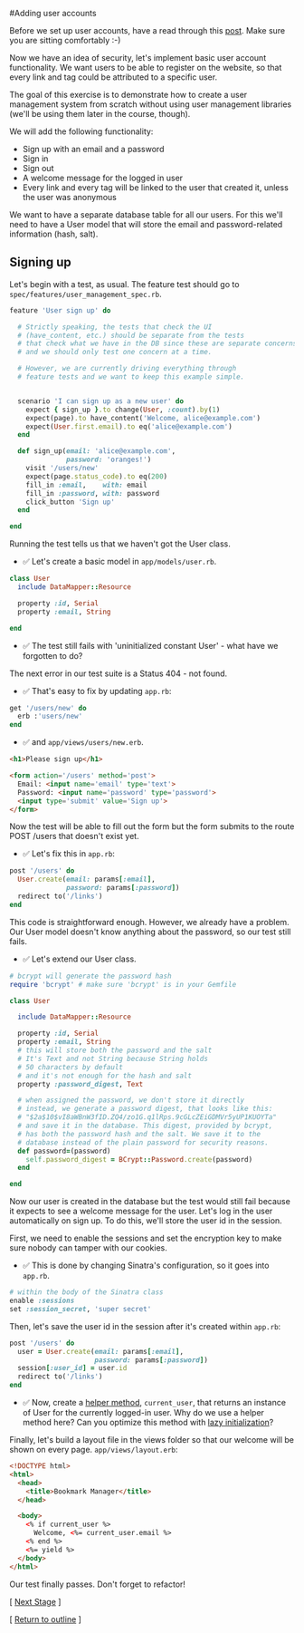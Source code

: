 #Adding user accounts

Before we set up user accounts, have a read through this [post](https://crackstation.net/hashing-security.html). Make sure you are sitting comfortably :-)

Now we have an idea of security, let's implement basic user account functionality. We want users to be able to register on the website, so that every link and tag could be attributed to a specific user.

The goal of this exercise is to demonstrate how to create a user management system from scratch without using user management libraries (we'll be using them later in the course, though).

We will add the following functionality:
* Sign up with an email and a password
* Sign in
* Sign out
* A welcome message for the logged in user
* Every link and every tag will be linked to the user that created it, unless the user was anonymous

We want to have a separate database table for all our users. For this we'll need to have a User model that will store the email and password-related information (hash, salt).

## Signing up

Let's begin with a test, as usual. The feature test should go to `spec/features/user_management_spec.rb`.
```ruby
feature 'User sign up' do

  # Strictly speaking, the tests that check the UI
  # (have_content, etc.) should be separate from the tests
  # that check what we have in the DB since these are separate concerns
  # and we should only test one concern at a time.

  # However, we are currently driving everything through
  # feature tests and we want to keep this example simple.


  scenario 'I can sign up as a new user' do
    expect { sign_up }.to change(User, :count).by(1)
    expect(page).to have_content('Welcome, alice@example.com')
    expect(User.first.email).to eq('alice@example.com')
  end

  def sign_up(email: 'alice@example.com',
              password: 'oranges!')
    visit '/users/new'
    expect(page.status_code).to eq(200)
    fill_in :email,    with: email
    fill_in :password, with: password
    click_button 'Sign up'
  end

end
```

Running the test tells us that we haven't got the User class.
* :white_check_mark: Let's create a basic model in `app/models/user.rb`.

```ruby
class User
  include DataMapper::Resource

  property :id, Serial
  property :email, String

end
```

* :white_check_mark: The test still fails with 'uninitialized constant User' - what have we forgotten to do?

The next error in our test suite is a Status 404 - not found.
* :white_check_mark: That's easy to fix by updating `app.rb`:

```ruby
get '/users/new' do
  erb :'users/new'
end

```

* :white_check_mark: and ```app/views/users/new.erb```.

```html
<h1>Please sign up</h1>

<form action='/users' method='post'>
  Email: <input name='email' type='text'>
  Password: <input name='password' type='password'>
  <input type='submit' value='Sign up'>
</form>
```

Now the test will be able to fill out the form but the form submits to the route POST /users that doesn't exist yet.
* :white_check_mark: Let's fix this in ```app.rb```:

```ruby
post '/users' do
  User.create(email: params[:email],
              password: params[:password])
  redirect to('/links')
end
```

This code is straightforward enough. However, we already have a problem. Our User model doesn't know anything about the password, so our test still fails.
* :white_check_mark: Let's extend our User class.

```ruby
# bcrypt will generate the password hash
require 'bcrypt' # make sure 'bcrypt' is in your Gemfile

class User

  include DataMapper::Resource

  property :id, Serial
  property :email, String
  # this will store both the password and the salt
  # It's Text and not String because String holds
  # 50 characters by default
  # and it's not enough for the hash and salt
  property :password_digest, Text

  # when assigned the password, we don't store it directly
  # instead, we generate a password digest, that looks like this:
  # "$2a$10$vI8aWBnW3fID.ZQ4/zo1G.q1lRps.9cGLcZEiGDMVr5yUP1KUOYTa"
  # and save it in the database. This digest, provided by bcrypt,
  # has both the password hash and the salt. We save it to the
  # database instead of the plain password for security reasons.
  def password=(password)
    self.password_digest = BCrypt::Password.create(password)
  end

end
```

Now our user is created in the database but the test would still fail because it expects to see a welcome message for the user. Let's log in the user automatically on sign up. To do this, we'll store the user id in the session.

First, we need to enable the sessions and set the encryption key to make sure nobody can tamper with our cookies.
* :white_check_mark: This is done by changing Sinatra's configuration, so it goes into `app.rb`.

```ruby
# within the body of the Sinatra class
enable :sessions
set :session_secret, 'super secret'
```

Then, let's save the user id in the session after it's created within `app.rb`:

```ruby
post '/users' do
  user = User.create(email: params[:email],
                     password: params[:password])
  session[:user_id] = user.id
  redirect to('/links')
end
```

* :white_check_mark: Now, create a [helper method](http://www.sinatrarb.com/intro.html#Helpers), `current_user`, that returns an instance of User for the currently logged-in user.  Why do we use a helper method here?  Can you optimize this method with [lazy initialization](https://en.wikipedia.org/wiki/Lazy_initialization#Ruby)?

Finally, let's build a layout file in the views folder so that our welcome will be shown on every page.
`app/views/layout.erb`:
```html
<!DOCTYPE html>
<html>
  <head>
    <title>Bookmark Manager</title>
  </head>

  <body>
    <% if current_user %>
      Welcome, <%= current_user.email %>
    <% end %>
    <%= yield %>
  </body>
</html>
```

Our test finally passes. Don't forget to refactor!

[ [Next Stage](bookmark_manager_stage_3.md) ]

[ [Return to outline](bookmark_manager.md) ]
